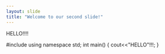 ```yaml
---
layout: slide
title: "Welcome to our second slide!"
---
```

HELLO!!!!

#include<iostream>
using namespace std;
int main()
{
cout<<"HELLO"!!!;
}
